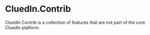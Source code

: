# CluedIn.Contrib

CluedIn Contrib is a collection of features that are not part of the core CluedIn platform.
